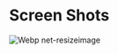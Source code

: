 # Screen Shots
![Webp net-resizeimage](https://user-images.githubusercontent.com/48565759/108878711-8d83ec00-7626-11eb-8e18-ea1c1a43b74f.png)
